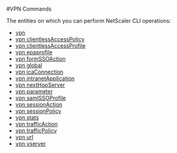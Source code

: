 #VPN Commands

The entities on which you can perform NetScaler CLI operations:
<ul><li><a href="../../vpn/vpn/vpn">vpn</a></li><li><a href="../../vpn/vpn-clientlessaccesspolicy/vpn-clientlessaccesspolicy">vpn clientlessAccessPolicy</a></li><li><a href="../../vpn/vpn-clientlessaccessprofile/vpn-clientlessaccessprofile">vpn clientlessAccessProfile</a></li><li><a href="../../vpn/vpn-epaprofile/vpn-epaprofile">vpn epaprofile</a></li><li><a href="../../vpn/vpn-formssoaction/vpn-formssoaction">vpn formSSOAction</a></li><li><a href="../../vpn/vpn-global/vpn-global">vpn global</a></li><li><a href="../../vpn/vpn-icaconnection/vpn-icaconnection">vpn icaConnection</a></li><li><a href="../../vpn/vpn-intranetapplication/vpn-intranetapplication">vpn intranetApplication</a></li><li><a href="../../vpn/vpn-nexthopserver/vpn-nexthopserver">vpn nextHopServer</a></li><li><a href="../../vpn/vpn-parameter/vpn-parameter">vpn parameter</a></li><li><a href="../../vpn/vpn-samlssoprofile/vpn-samlssoprofile">vpn samlSSOProfile</a></li><li><a href="../../vpn/vpn-sessionaction/vpn-sessionaction">vpn sessionAction</a></li><li><a href="../../vpn/vpn-sessionpolicy/vpn-sessionpolicy">vpn sessionPolicy</a></li><li><a href="../../vpn/vpn-stats/vpn-stats">vpn stats</a></li><li><a href="../../vpn/vpn-trafficaction/vpn-trafficaction">vpn trafficAction</a></li><li><a href="../../vpn/vpn-trafficpolicy/vpn-trafficpolicy">vpn trafficPolicy</a></li><li><a href="../../vpn/vpn-url/vpn-url">vpn url</a></li><li><a href="../../vpn/vpn-vserver/vpn-vserver">vpn vserver</a></li></ul>



